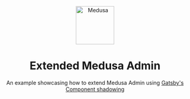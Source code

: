 <p align="center">
  <a href="https://www.medusa-commerce.com">
    <img alt="Medusa" src="https://user-images.githubusercontent.com/7554214/129161578-19b83dc8-fac5-4520-bd48-53cba676edd2.png" width="100" />
  </a>
</p>
<h1 align="center">
  Extended Medusa Admin
</h1>

<p align="center">
  An example showcasing how to extend Medusa Admin using <a href="https://www.gatsbyjs.com/blog/2019-04-29-component-shadowing">Gatsby's Component shadowing</a>
</p>
